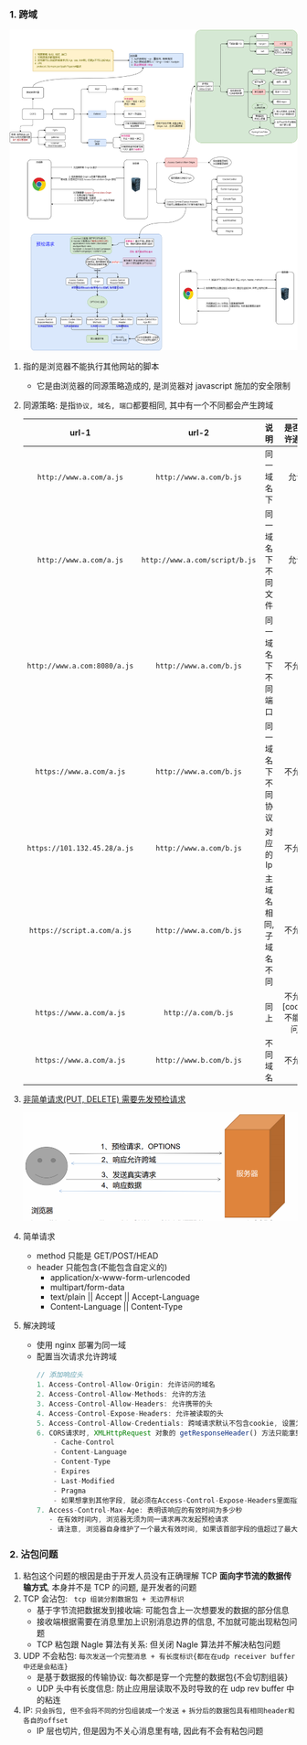 ### 1. 跨域

![avatar](/static/image/common/http/http-cors.png)

1. 指的是浏览器不能执行其他网站的脚本

   - 它是由浏览器的同源策略造成的, 是浏览器对 javascript 施加的安全限制

2. 同源策略: 是指`协议, 域名, 端口`都要相同, 其中有一个不同都会产生跨域

   |            url-1             |             url-2              |          说明          |      是否允许通信       |
   | :--------------------------: | :----------------------------: | :--------------------: | :---------------------: |
   |   `http://www.a.com/a.js`    |    `http://www.a.com/b.js`     |       同一域名下       |          允许           |
   |   `http://www.a.com/a.js`    | `http://www.a.com/script/b.js` |   同一域名下不同文件   |          允许           |
   | `http://www.a.com:8080/a.js` |    `http://www.a.com/b.js`     |   同一域名下不同端口   |         不允许          |
   |   `https://www.a.com/a.js`   |    `http://www.a.com/b.js`     |   同一域名下不同协议   |         不允许          |
   | `https://101.132.45.28/a.js` |    `http://www.a.com/b.js`     |       对应的 Ip        |         不允许          |
   | `https://script.a.com/a.js`  |    `http://www.a.com/b.js`     | 主域名相同, 子域名不同 |         不允许          |
   |   `https://www.a.com/a.js`   |      `http://a.com/b.js`       |          同上          | 不允许[cookie 不能访问] |
   |   `https://www.a.com/a.js`   |    `http://www.b.com/b.js`     |        不同域名        |         不允许          |

3. [非简单请求(PUT, DELETE) 需要先发预检请求](https://developer.mozilla.org/zh-CN/docs/Web/HTTP/Access_control_CORS)

   ![avatar](/static/image/common/http/cross-domain.png)

4. 简单请求

   - method 只能是 GET/POST/HEAD
   - header 只能包含(不能包含自定义的)
     - application/x-www-form-urlencoded
     - multipart/form-data
     - text/plain || Accept || Accept-Language
     - Content-Language || Content-Type

5. 解决跨域

   - 使用 nginx 部署为同一域
   - 配置当次请求允许跨域
     ```js
     // 添加响应头
     1. Access-Control-Allow-Origin: 允许访问的域名
     2. Access-Control-Allow-Methods: 允许的方法
     3. Access-Control-Allow-Headers: 允许携带的头
     4. Access-Control-Expose-Headers: 允许被读取的头
     5. Access-Control-Allow-Credentials: 跨域请求默认不包含cookie, 设置为true可以包含 cookie
     6. CORS请求时, XMLHttpRequest 对象的 getResponseHeader() 方法只能拿到6个基本字段:
         - Cache-Control
         - Content-Language
         - Content-Type
         - Expires
         - Last-Modified
         - Pragma
         - 如果想拿到其他字段, 就必须在Access-Control-Expose-Headers里面指定
     7. Access-Control-Max-Age: 表明该响应的有效时间为多少秒
        - 在有效时间内, 浏览器无须为同一请求再次发起预检请求
        - 请注意, 浏览器自身维护了一个最大有效时间, 如果该首部字段的值超过了最大有效时间, 将不会生效
     ```

### 2. 沾包问题

1. 粘包这个问题的根因是由于开发⼈员没有正确理解 TCP **⾯向字节流的数据传输⽅式**, 本身并不是 TCP 的问题, 是开发者的问题
2. TCP 会沾包: ` tcp 组装分割数据包 + 无边界标识`
   - 基于字节流把数据发到接收端: 可能包含上⼀次想要发的数据的部分信息
   - 接收端根据需要在消息⾥加上识别消息边界的信息, 不加就可能出现粘包问题
   - TCP 粘包跟 Nagle 算法有关系: 但关闭 Nagle 算法并不解决粘包问题
3. UDP 不会粘包: `每次发送一个完整消息 + 有长度标识{都在在udp receiver buffer 中还是会粘连}`
   - 是基于数据报的传输协议: 每次都是穿一个完整的数据包{不会切割组装}
   - UDP 头中有长度信息: 防止应用层读取不及时导致的在 udp rev buffer 中的粘连
4. IP: `只会拆包, 但不会将不同的分包组装成一个发送` + `拆分后的数据包具有相同header和各自的offset`
   - IP 层也切⽚, 但是因为不关⼼消息⾥有啥, 因此有不会有粘包问题
